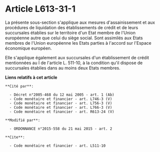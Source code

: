# Article L613-31-1

La présente sous-section s'applique aux mesures d'assainissement et aux procédures de liquidation des établissements de
crédit et de leurs succursales établies sur le territoire d'un Etat membre de l'Union européenne autre que celui du siège
social. Sont assimilés aux Etats membres de l'Union européenne les Etats parties à l'accord sur l'Espace économique
européen. 

Elle s'applique également aux succursales d'un établissement de crédit mentionnées au I de l'article L. 511-10, à la
condition qu'il dispose de succursales établies dans au moins deux Etats membres.

**Liens relatifs à cet article**

	**Cité par**:

	  - Décret n°2005-468 du 12 mai 2005 - art. 1 (Ab)
	  - Code monétaire et financier - art. L746-3 (V)
	  - Code monétaire et financier - art. L756-3 (V)
	  - Code monétaire et financier - art. L766-3 (V)
	  - Code monétaire et financier - art. R613-24 (V)

	**Modifié par**:

	  - ORDONNANCE n°2015-558 du 21 mai 2015 - art. 2

	**Cite**:

	  - Code monétaire et financier - art. L511-10
